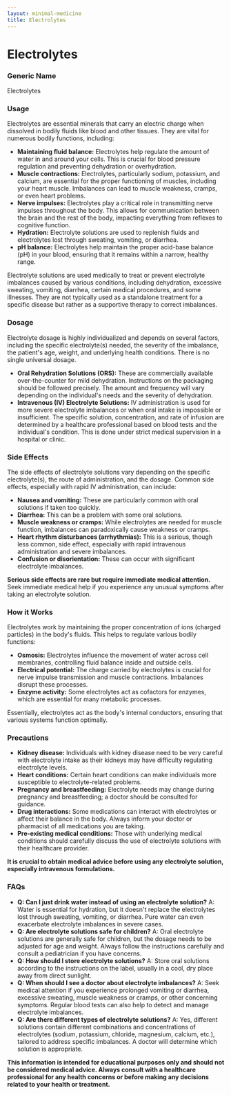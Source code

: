 ```yaml
---
layout: minimal-medicine
title: Electrolytes
---
```


# Electrolytes
### Generic Name
Electrolytes

### Usage

Electrolytes are essential minerals that carry an electric charge when dissolved in bodily fluids like blood and other tissues. They are vital for numerous bodily functions, including:

* **Maintaining fluid balance:** Electrolytes help regulate the amount of water in and around your cells.  This is crucial for blood pressure regulation and preventing dehydration or overhydration.
* **Muscle contractions:**  Electrolytes, particularly sodium, potassium, and calcium, are essential for the proper functioning of muscles, including your heart muscle.  Imbalances can lead to muscle weakness, cramps, or even heart problems.
* **Nerve impulses:**  Electrolytes play a critical role in transmitting nerve impulses throughout the body.  This allows for communication between the brain and the rest of the body, impacting everything from reflexes to cognitive function.
* **Hydration:**  Electrolyte solutions are used to replenish fluids and electrolytes lost through sweating, vomiting, or diarrhea.
* **pH balance:**  Electrolytes help maintain the proper acid-base balance (pH) in your blood, ensuring that it remains within a narrow, healthy range.

Electrolyte solutions are used medically to treat or prevent electrolyte imbalances caused by various conditions, including dehydration, excessive sweating, vomiting, diarrhea, certain medical procedures, and some illnesses.  They are not typically used as a standalone treatment for a specific disease but rather as a supportive therapy to correct imbalances.


### Dosage

Electrolyte dosage is highly individualized and depends on several factors, including the specific electrolyte(s) needed, the severity of the imbalance, the patient's age, weight, and underlying health conditions.  There is no single universal dosage.  

* **Oral Rehydration Solutions (ORS):**  These are commercially available over-the-counter for mild dehydration.  Instructions on the packaging should be followed precisely.  The amount and frequency will vary depending on the individual's needs and the severity of dehydration.
* **Intravenous (IV) Electrolyte Solutions:** IV administration is used for more severe electrolyte imbalances or when oral intake is impossible or insufficient.  The specific solution, concentration, and rate of infusion are determined by a healthcare professional based on blood tests and the individual's condition.  This is done under strict medical supervision in a hospital or clinic.  


### Side Effects

The side effects of electrolyte solutions vary depending on the specific electrolyte(s), the route of administration, and the dosage.  Common side effects, especially with rapid IV administration, can include:

* **Nausea and vomiting:** These are particularly common with oral solutions if taken too quickly.
* **Diarrhea:**  This can be a problem with some oral solutions.
* **Muscle weakness or cramps:**  While electrolytes are needed for muscle function, imbalances can paradoxically cause weakness or cramps.
* **Heart rhythm disturbances (arrhythmias):**  This is a serious, though less common, side effect, especially with rapid intravenous administration and severe imbalances.
* **Confusion or disorientation:**  These can occur with significant electrolyte imbalances.


**Serious side effects are rare but require immediate medical attention.**  Seek immediate medical help if you experience any unusual symptoms after taking an electrolyte solution.

### How it Works

Electrolytes work by maintaining the proper concentration of ions (charged particles) in the body's fluids. This helps to regulate various bodily functions:

* **Osmosis:** Electrolytes influence the movement of water across cell membranes, controlling fluid balance inside and outside cells.
* **Electrical potential:** The charge carried by electrolytes is crucial for nerve impulse transmission and muscle contractions.  Imbalances disrupt these processes.
* **Enzyme activity:**  Some electrolytes act as cofactors for enzymes, which are essential for many metabolic processes.

Essentially, electrolytes act as the body's internal conductors, ensuring that various systems function optimally.

### Precautions

* **Kidney disease:** Individuals with kidney disease need to be very careful with electrolyte intake as their kidneys may have difficulty regulating electrolyte levels.
* **Heart conditions:** Certain heart conditions can make individuals more susceptible to electrolyte-related problems.
* **Pregnancy and breastfeeding:**  Electrolyte needs may change during pregnancy and breastfeeding; a doctor should be consulted for guidance.
* **Drug interactions:**  Some medications can interact with electrolytes or affect their balance in the body.  Always inform your doctor or pharmacist of all medications you are taking.
* **Pre-existing medical conditions:**  Those with underlying medical conditions should carefully discuss the use of electrolyte solutions with their healthcare provider.

**It is crucial to obtain medical advice before using any electrolyte solution, especially intravenous formulations.**


### FAQs

* **Q: Can I just drink water instead of using an electrolyte solution?** A:  Water is essential for hydration, but it doesn't replace the electrolytes lost through sweating, vomiting, or diarrhea.  Pure water can even exacerbate electrolyte imbalances in severe cases.
* **Q: Are electrolyte solutions safe for children?** A:  Oral electrolyte solutions are generally safe for children, but the dosage needs to be adjusted for age and weight.  Always follow the instructions carefully and consult a pediatrician if you have concerns.
* **Q: How should I store electrolyte solutions?** A: Store oral solutions according to the instructions on the label, usually in a cool, dry place away from direct sunlight.
* **Q: When should I see a doctor about electrolyte imbalances?** A: Seek medical attention if you experience prolonged vomiting or diarrhea, excessive sweating, muscle weakness or cramps, or other concerning symptoms.  Regular blood tests can also help to detect and manage electrolyte imbalances.
* **Q: Are there different types of electrolyte solutions?** A: Yes, different solutions contain different combinations and concentrations of electrolytes (sodium, potassium, chloride, magnesium, calcium, etc.), tailored to address specific imbalances.  A doctor will determine which solution is appropriate.

**This information is intended for educational purposes only and should not be considered medical advice.  Always consult with a healthcare professional for any health concerns or before making any decisions related to your health or treatment.**
